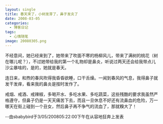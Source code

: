 ```yaml
---
layout: single
title: 春天来了，小树发芽了，鼻子发炎了
date: 2008-03-05
categories:
  - 博客日记
tags:
  - 心情随笔
image: 20080305.png
---
```


不经意间，她已经来到了，她带来了吹面不寒的杨柳风儿，带来了满树的桃花（树在哪儿呢？），不过她带给我的第一个礼物却是鼻炎，听说过两天还会给我带点儿沙尘暴啥的，是的，她就是春天。

连日来，和煦的春风吹得我昏昏欲睡，口干舌燥。一闻到春风的气息，我得鼻子就发干发痒，看来我的鼻炎是按时发作了。

戒烟、戒酒、戒辣椒，多喝开水、多吃水果、多吃蔬菜，这些残酷的要求我虽然严格遵守，但鼻子仍是一天天痛苦下去，而且一旦休息不好还有流鼻血的危险，万一哪天在街上碰到一个丑女，然后鼻子再不争气的流血了，那就糗大了！

--由sbabybird于3/05/200805&#58;22&#58;00下午在从容地狂奔上发表
